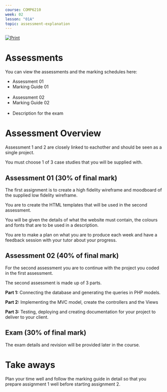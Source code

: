 ```yaml
---
course: COMP6210
week: 02
lesson: "01A"
topic: assessment-explanation
---
```


[![Print](https://img.shields.io/badge/DOWNLOAD_PDF-CLICK_HERE-green.svg)](https://github.com/ToiOhomaiBCS/COMP6210-Course-Material/raw/master/week02/session01/assessment-outline.pdf)

# Assessments

You can view the assessments and the marking schedules here:

* Assessment 01
* Marking Guide 01
<br><br>
* Assessment 02
* Marking Guide 02
<br><br>
* Description for the exam

# Assessment Overview

Assessment 1 and 2 are closely linked to eachother and should be seen as a single project.

You must choose 1 of 3 case studies that you will be supplied with. 

## Assessment 01 (30% of final mark)

The first assignment is to create a high fidelity wireframe and moodboard of the supplied low fidelity wireframe.

You are to create the HTML templates that will be used in the second assessment.

You will be given the details of what the website must contain, the colours and fonts that are to be used in a description.

You are to make a plan on what you are to produce each week and have a feedback session with your tutor about your progress.

## Assessment 02 (40% of final mark)

For the second assessment you are to continue with the project you coded in the first assessment.

The second assessment is made up of 3 parts.

**Part 1:** Connecting the database and generating the queries in PHP models.

**Part 2:** Implementing the MVC model, create the controllers and the Views

**Part 3:** Testing, deploying and creating documentation for your project to deliver to your client.

## Exam (30% of final mark)

The exam details and revision will be provided later in the course.

# Take aways

Plan your time well and follow the marking guide in detail so that you prepare assignment 1 well before starting assignment 2.